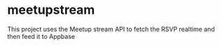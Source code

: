 # meetupstream

This project uses the Meetup stream API to fetch the RSVP realtime and then feed it to Appbase
